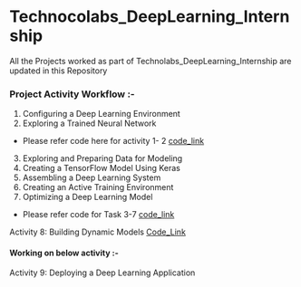 # Technocolabs_DeepLearning_Internship
All the Projects worked as part of Technolabs_DeepLearning_Internship are updated in this Repository


### Project Activity Workflow :- 

1. Configuring a Deep Learning Environment
2. Exploring a Trained Neural Network

- Please refer code here for activity 1- 2  [code_link](https://github.com/Aishwaryasasanapuri/Technocolabs_DeepLearning_Internship/blob/main/MNIST_Data/MNIST_dataset.ipynb)

3. Exploring and Preparing Data for Modeling 
4. Creating a TensorFlow Model Using Keras
5. Assembling a Deep Learning System
6. Creating an Active Training Environment
7. Optimizing a Deep Learning Model

- Please refer code for Task 3-7 
[code_link](https://github.com/Aishwaryasasanapuri/Technocolabs_DeepLearning_Internship/blob/main/Bitcoin%20Data/Bitcoin_Dataset_Project.ipynb)

Activity 8: Building Dynamic Models
[Code_Link](https://github.com/Aishwaryasasanapuri/Technocolabs_DeepLearning_Internship/blob/main/Bitcoin%20Data/Deployement/Deployment_Building_Dynamic_Models.ipynb)

#### Working on below activity :-

Activity 9: Deploying a Deep Learning Application
